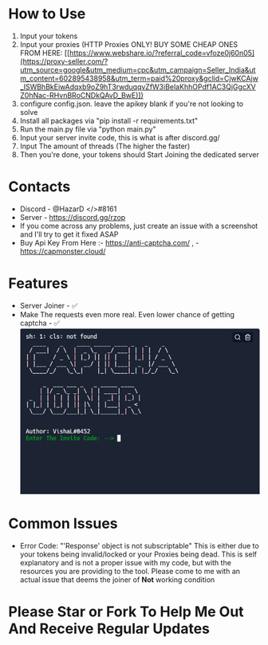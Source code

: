 # How to Use
1. Input your tokens
2. Input your proxies (HTTP Proxies ONLY! BUY SOME CHEAP ONES FROM HERE: [[https://www.webshare.io/?referral_code=vfoze0j60n05](https://proxy-seller.com/?utm_source=google&utm_medium=cpc&utm_campaign=Seller_India&utm_content=602895438958&utm_term=paid%20proxy&gclid=CjwKCAjw_ISWBhBkEiwAdqxb9oZ9hT3rwduqqvZfW3iBelaKhhOPdf1AC3QjGgcXVZ0hNac-RHvnBRoCNDkQAvD_BwE)])
3. configure config.json. leave the apikey blank if you're not looking to solve
4. Install all packages via "pip install -r requirements.txt"
5. Run the main.py file via "python main.py"
6. Input your server invite code, this is what is after discord.gg/
7. Input The amount of threads (The higher the faster)
8. Then you're done, your tokens should Start Joining the dedicated server
# Contacts
* Discord - @HazarD </>#8161
* Server - https://discord.gg/rzop
* If you come across any problems, just create an issue with a screenshot and I'll try to get it fixed ASAP
* Buy Api Key From Here :- https://anti-captcha.com/ , 
                         - https://capmonster.cloud/
# Features
* Server Joiner - ✅
* Make The requests even more real. Even lower chance of getting captcha - ✅
![](./Picture/captcha.png)
# Common Issues
*  Error Code: "'Response' object is not subscriptable" This is either due to your tokens being invalid/locked or your Proxies being dead. This is self explanatory and is not a proper issue with my code, but with the resources you are providing to the tool. Please come to me with an actual issue that deems the joiner of **Not** working condition

# Please Star or Fork To Help Me Out And Receive Regular Updates
